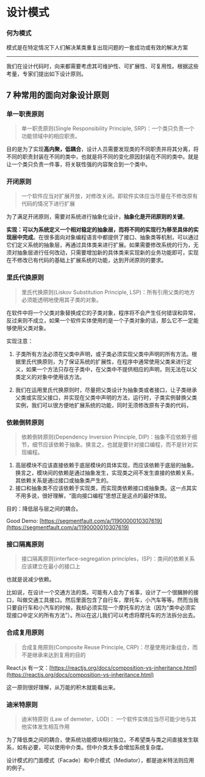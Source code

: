 # 设计模式

### 何为模式

模式是在特定情况下人们解决某类重复出现问题的一套成功或有效的解决方案

---

我们在设计代码时，向来都需要考虑其可维护性、可扩展性、可复用性。根据这些考量，专家们提出如下设计原则。

## 7 种常用的面向对象设计原则

### 单一职责原则

> 单一职责原则(Single Responsibility Principle, SRP)：一个类只负责一个功能领域中的相应职责。

目的是为了实现**高内聚，低耦合**，设计人员需要发现类的不同职责并将其分离，将不同的职责封装在不同的类中，也就是将不同的变化原因封装在不同的类中。就是让一个类只负责一件事，将关联性强的内容聚合到一个类中。

### 开闭原则

> 一个软件应当对扩展开放，对修改关闭。即软件实体应当尽量在不修改原有代码的情况下进行扩展

为了满足开闭原则，需要对系统进行抽象化设计，**抽象化是开闭原则的关键**。

**实现：可以为系统定义一个相对稳定的抽象层，而将不同的实现行为移至具体的实现层中完成**。在很多面向对象编程语言中都提供了接口、抽象类等机制，可以通过它们定义系统的抽象层，再通过具体类来进行扩展。如果需要修改系统的行为，无须对抽象层进行任何改动，只需要增加新的具体类来实现新的业务功能即可，实现在不修改已有代码的基础上扩展系统的功能，达到开闭原则的要求。

### 里氏代换原则

> 里氏代换原则(Liskov Substitution Principle, LSP)：所有引用父类的地方必须能透明地使用其子类的对象。

在软件中将一个父类对象替换成它的子类对象，程序将不会产生任何错误和异常，反过来则不成立，如果一个软件实体使用的是一个子类对象的话，那么它不一定能够使用父类对象。

实现注意：

1. 子类所有方法必须在父类中声明，或子类必须实现父类中声明的所有方法。根据里氏代换原则，为了保证系统的扩展性，在程序中通常使用父类来进行定义，如果一个方法只存在子类中，在父类中不提供相应的声明，则无法在以父类定义的对象中使用该方法。

2. 我们在运用里氏代换原则时，尽量把父类设计为抽象类或者接口，让子类继承父类或实现父接口，并实现在父类中声明的方法，运行时，子类实例替换父类实例，我们可以很方便地扩展系统的功能，同时无须修改原有子类的代码，

### 依赖倒转原则

> 依赖倒转原则(Dependency Inversion Principle, DIP)：抽象不应依赖于细节，细节应该依赖于抽象。换言之，也就是要针对接口编程，而不是针对实现编程。

1. 高层模块不应该直接依赖于底层模块的具体实现，而应该依赖于底层的抽象。换言之，模块间的依赖是通过抽象发生，实现类之间不发生直接的依赖关系，其依赖关系是通过接口或抽象类产生的。
2. 接口和抽象类不应该依赖于实现类，而实现类依赖接口或抽象类。这一点其实不用多说，很好理解，“面向接口编程”思想正是这点的最好体现。

目的：降低层与层之间的耦合。

Good Demo: [https://segmentfault.com/a/1190000010307619](https://segmentfault.com/a/1190000010307619)

### 接口隔离原则

> 接口隔离原则(interface-segregation principles，ISP)：类间的依赖关系应该建立在最小的接口上

也就是说减少依赖。

比如说，在设计一个交通方法的类。可能有人会为了省事，设计了一个很臃肿的接口，叫做交通工具接口。然后里面包含了自行车，摩托车，小汽车等等。然而当我只要自行车和小汽车的时候，我却必须实现一个摩托车的方法（因为“类中必须实现接口中定义的所有方法”）。所以在这儿我们可以考虑将摩托车的方法拆分出去。

### 合成复用原则

> 合成复用原则(Composite Reuse Principle, CRP)：尽量使用对象组合，而不是继承来达到复用的目的

React.js 有一文：[https://reactjs.org/docs/composition-vs-inheritance.html](https://reactjs.org/docs/composition-vs-inheritance.html)

这一原则很好理解，从万能的积木就能看出来。

### 迪米特原则

> 迪米特原则 (Law of demeter，LOD)： 一个软件实体应当尽可能少地与其他实体发生相互作用

为了降低类之间的耦合，使系统功能模块相对独立。不希望类与类之间直接发生联系，如有必要，可以使用中介类。但中介类太多会增加系统复杂度。

设计模式的门面模式（Facade）和中介模式（Mediator），都是迪米特法则应用的例子。
